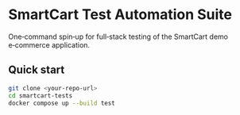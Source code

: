 # SmartCart Test Automation Suite

One‑command spin‑up for full‑stack testing of the SmartCart demo e‑commerce application.

## Quick start
```bash
git clone <your-repo-url>
cd smartcart-tests
docker compose up --build test
```
